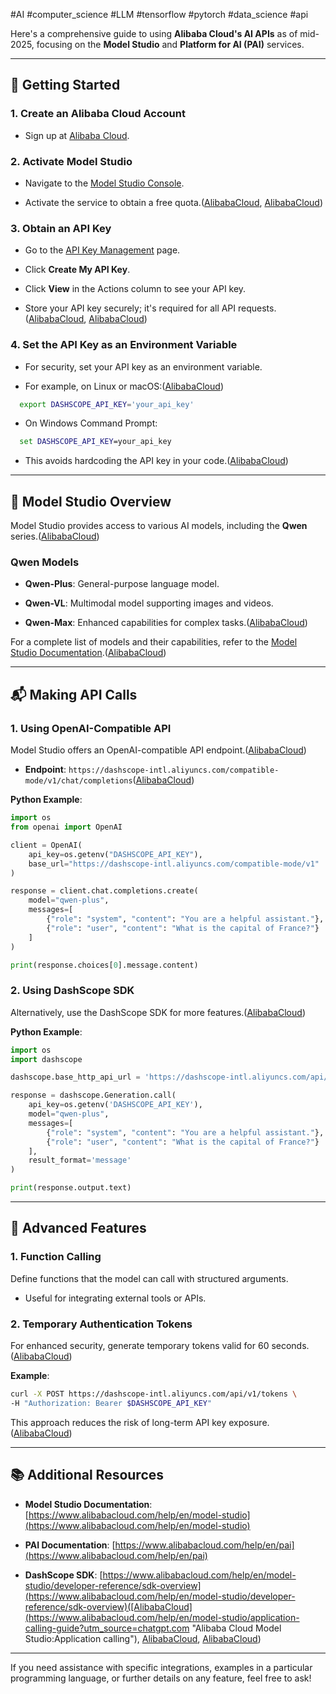 #AI #computer_science #LLM #tensorflow #pytorch #data_science #api 

Here's a comprehensive guide to using **Alibaba Cloud's AI APIs** as of mid-2025, focusing on the **Model Studio** and **Platform for AI (PAI)** services.

---

## 🚀 Getting Started

### 1. **Create an Alibaba Cloud Account**

- Sign up at [Alibaba Cloud](https://www.alibabacloud.com/).
    

### 2. **Activate Model Studio**

- Navigate to the [Model Studio Console](https://www.alibabacloud.com/help/en/model-studio/getting-started/activate-model-studio).
    
- Activate the service to obtain a free quota.([AlibabaCloud](https://www.alibabacloud.com/help/en/model-studio/user-guide/api-key-management?utm_source=chatgpt.com "Alibaba Cloud Model Studio:API key management"), [AlibabaCloud](https://www.alibabacloud.com/help/en/model-studio/first-api-call-to-qwen?utm_source=chatgpt.com "Make your first API call to Qwen - Alibaba Cloud Model Studio"))
    

### 3. **Obtain an API Key**

- Go to the [API Key Management](https://www.alibabacloud.com/help/en/model-studio/get-api-key) page.
    
- Click **Create My API Key**.
    
- Click **View** in the Actions column to see your API key.
    
- Store your API key securely; it's required for all API requests.([AlibabaCloud](https://www.alibabacloud.com/help/en/model-studio/user-guide/api-key-management?utm_source=chatgpt.com "Alibaba Cloud Model Studio:API key management"), [AlibabaCloud](https://www.alibabacloud.com/help/en/model-studio/first-api-call-to-qwen?utm_source=chatgpt.com "Make your first API call to Qwen - Alibaba Cloud Model Studio"))
    

### 4. **Set the API Key as an Environment Variable**

- For security, set your API key as an environment variable.
    
- For example, on Linux or macOS:([AlibabaCloud](https://www.alibabacloud.com/help/en/model-studio/get-api-key?utm_source=chatgpt.com "Alibaba Cloud Model Studio:Obtain an API key"))
    

```bash
  export DASHSCOPE_API_KEY='your_api_key'
```

- On Windows Command Prompt:
    

```cmd
  set DASHSCOPE_API_KEY=your_api_key
```

- This avoids hardcoding the API key in your code.([AlibabaCloud](https://www.alibabacloud.com/help/en/model-studio/first-api-call-to-qwen?utm_source=chatgpt.com "Make your first API call to Qwen - Alibaba Cloud Model Studio"))
    

---

## 🧠 Model Studio Overview

Model Studio provides access to various AI models, including the **Qwen** series.([AlibabaCloud](https://www.alibabacloud.com/help/doc-detail/2587658.html?utm_source=chatgpt.com "Alibaba Cloud Model Studio:FAQ"))

### **Qwen Models**

- **Qwen-Plus**: General-purpose language model.
    
- **Qwen-VL**: Multimodal model supporting images and videos.
    
- **Qwen-Max**: Enhanced capabilities for complex tasks.([AlibabaCloud](https://www.alibabacloud.com/help/doc-detail/2587658.html?utm_source=chatgpt.com "Alibaba Cloud Model Studio:FAQ"))
    

For a complete list of models and their capabilities, refer to the [Model Studio Documentation](https://www.alibabacloud.com/help/en/model-studio/getting-started/models).([AlibabaCloud](https://www.alibabacloud.com/help/en/model-studio/use-qwen-by-calling-api?utm_source=chatgpt.com "Alibaba Cloud Model Studio:Qwen API reference"))

---

## 📬 Making API Calls

### **1. Using OpenAI-Compatible API**

Model Studio offers an OpenAI-compatible API endpoint.([AlibabaCloud](https://www.alibabacloud.com/help/en/model-studio/use-qwen-by-calling-api?utm_source=chatgpt.com "Alibaba Cloud Model Studio:Qwen API reference"))

- **Endpoint**: `https://dashscope-intl.aliyuncs.com/compatible-mode/v1/chat/completions`([AlibabaCloud](https://www.alibabacloud.com/help/en/model-studio/use-qwen-by-calling-api?utm_source=chatgpt.com "Alibaba Cloud Model Studio:Qwen API reference"))
    

**Python Example**:

```python
import os
from openai import OpenAI

client = OpenAI(
    api_key=os.getenv("DASHSCOPE_API_KEY"),
    base_url="https://dashscope-intl.aliyuncs.com/compatible-mode/v1"
)

response = client.chat.completions.create(
    model="qwen-plus",
    messages=[
        {"role": "system", "content": "You are a helpful assistant."},
        {"role": "user", "content": "What is the capital of France?"}
    ]
)

print(response.choices[0].message.content)
```

### **2. Using DashScope SDK**

Alternatively, use the DashScope SDK for more features.([AlibabaCloud](https://www.alibabacloud.com/help/en/model-studio/use-qwen-by-calling-api?utm_source=chatgpt.com "Alibaba Cloud Model Studio:Qwen API reference"))

**Python Example**:

```python
import os
import dashscope

dashscope.base_http_api_url = 'https://dashscope-intl.aliyuncs.com/api/v1'

response = dashscope.Generation.call(
    api_key=os.getenv('DASHSCOPE_API_KEY'),
    model="qwen-plus",
    messages=[
        {"role": "system", "content": "You are a helpful assistant."},
        {"role": "user", "content": "What is the capital of France?"}
    ],
    result_format='message'
)

print(response.output.text)
```

---

## 🧰 Advanced Features

### **1. Function Calling**

Define functions that the model can call with structured arguments.

- Useful for integrating external tools or APIs.
    

### **2. Temporary Authentication Tokens**

For enhanced security, generate temporary tokens valid for 60 seconds.([AlibabaCloud](https://www.alibabacloud.com/help/doc-detail/2882062.html?utm_source=chatgpt.com "Alibaba Cloud Model Studio:Obtain temporary authentication token"))

**Example**:

```bash
curl -X POST https://dashscope-intl.aliyuncs.com/api/v1/tokens \
-H "Authorization: Bearer $DASHSCOPE_API_KEY"
```

This approach reduces the risk of long-term API key exposure.([AlibabaCloud](https://www.alibabacloud.com/help/doc-detail/2882062.html?utm_source=chatgpt.com "Alibaba Cloud Model Studio:Obtain temporary authentication token"))

---

## 📚 Additional Resources

- **Model Studio Documentation**: [https://www.alibabacloud.com/help/en/model-studio](https://www.alibabacloud.com/help/en/model-studio)
    
- **PAI Documentation**: [https://www.alibabacloud.com/help/en/pai](https://www.alibabacloud.com/help/en/pai)
    
- **DashScope SDK**: [https://www.alibabacloud.com/help/en/model-studio/developer-reference/sdk-overview](https://www.alibabacloud.com/help/en/model-studio/developer-reference/sdk-overview)([AlibabaCloud](https://www.alibabacloud.com/help/en/model-studio/application-calling-guide?utm_source=chatgpt.com "Alibaba Cloud Model Studio:Application calling"), [AlibabaCloud](https://www.alibabacloud.com/help/en/pai/user-guide/api-eas-2021-07-01-createappservice?utm_source=chatgpt.com "Platform For AI:CreateAppService - Alibaba Cloud"), [AlibabaCloud](https://www.alibabacloud.com/help/en/model-studio/developer-reference/configure-api-key-through-environment-variables?utm_source=chatgpt.com "Set API key as an environment variable in Alibaba Cloud Model Studio"))
    

---

If you need assistance with specific integrations, examples in a particular programming language, or further details on any feature, feel free to ask!